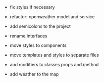 - fix styles if necessary
- refactor: openweather model and service
- add semicolons to the project
- rename interfaces
- move styles to components
- move templates and styles to separate files
- and modifiers to classes props and method

- add weather to the map
